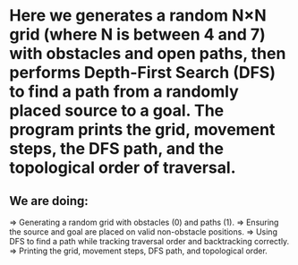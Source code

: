 # Here we generates a random N×N grid (where N is between 4 and 7) with obstacles and open paths, then performs Depth-First Search (DFS) to find a path from a randomly placed source to a goal. The program prints the grid, movement steps, the DFS path, and the topological order of traversal.

## We are doing:

⇒ Generating a random grid with obstacles (0) and paths (1).
⇒ Ensuring the source and goal are placed on valid non-obstacle positions.
⇒ Using DFS to find a path while tracking traversal order and backtracking correctly.
⇒ Printing the grid, movement steps, DFS path, and topological order.
